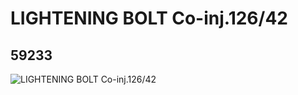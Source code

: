 # LIGHTENING BOLT Co-inj.126/42
## 59233
![LIGHTENING BOLT Co-inj.126/42](https://lc-www-live-s.legocdn.com/media/bricks/5/2/4514700.jpg)
